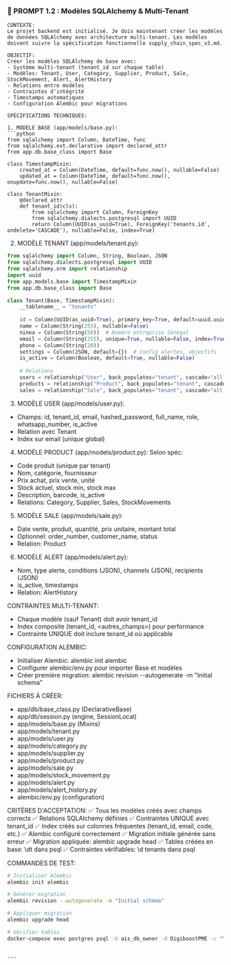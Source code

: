### 🔧 PROMPT 1.2 : Modèles SQLAlchemy & Multi-Tenant

```
CONTEXTE:
Le projet backend est initialisé. Je dois maintenant créer les modèles de données SQLAlchemy avec architecture multi-tenant. Les modèles doivent suivre la spécification fonctionnelle supply_chain_spec_v3.md.

OBJECTIF:
Créer les modèles SQLAlchemy de base avec:
- Système multi-tenant (tenant_id sur chaque table)
- Modèles: Tenant, User, Category, Supplier, Product, Sale, StockMovement, Alert, AlertHistory
- Relations entre modèles
- Contraintes d'intégrité
- Timestamps automatiques
- Configuration Alembic pour migrations

SPÉCIFICATIONS TECHNIQUES:

1. MODÈLE BASE (app/models/base.py):
```python
from sqlalchemy import Column, DateTime, func
from sqlalchemy.ext.declarative import declared_attr
from app.db.base_class import Base

class TimestampMixin:
    created_at = Column(DateTime, default=func.now(), nullable=False)
    updated_at = Column(DateTime, default=func.now(), onupdate=func.now(), nullable=False)

class TenantMixin:
    @declared_attr
    def tenant_id(cls):
        from sqlalchemy import Column, ForeignKey
        from sqlalchemy.dialects.postgresql import UUID
        return Column(UUID(as_uuid=True), ForeignKey('tenants.id', ondelete='CASCADE'), nullable=False, index=True)
```

2. MODÈLE TENANT (app/models/tenant.py):
```python
from sqlalchemy import Column, String, Boolean, JSON
from sqlalchemy.dialects.postgresql import UUID
from sqlalchemy.orm import relationship
import uuid
from app.models.base import TimestampMixin
from app.db.base_class import Base

class Tenant(Base, TimestampMixin):
    __tablename__ = "tenants"
    
    id = Column(UUID(as_uuid=True), primary_key=True, default=uuid.uuid4)
    name = Column(String(255), nullable=False)
    ninea = Column(String(50))  # Numéro entreprise Sénégal
    email = Column(String(255), unique=True, nullable=False, index=True)
    phone = Column(String(20))
    settings = Column(JSON, default={})  # Config alertes, objectifs
    is_active = Column(Boolean, default=True, nullable=False)
    
    # Relations
    users = relationship("User", back_populates="tenant", cascade="all, delete-orphan")
    products = relationship("Product", back_populates="tenant", cascade="all, delete-orphan")
    sales = relationship("Sale", back_populates="tenant", cascade="all, delete-orphan")
```

3. MODÈLE USER (app/models/user.py):
- Champs: id, tenant_id, email, hashed_password, full_name, role, whatsapp_number, is_active
- Relation avec Tenant
- Index sur email (unique global)

4. MODÈLE PRODUCT (app/models/product.py):
Selon spéc:
- Code produit (unique par tenant)
- Nom, catégorie, fournisseur
- Prix achat, prix vente, unité
- Stock actuel, stock min, stock max
- Description, barcode, is_active
- Relations: Category, Supplier, Sales, StockMovements

5. MODÈLE SALE (app/models/sale.py):
- Date vente, produit, quantité, prix unitaire, montant total
- Optionnel: order_number, customer_name, status
- Relation: Product

6. MODÈLE ALERT (app/models/alert.py):
- Nom, type alerte, conditions (JSON), channels (JSON), recipients (JSON)
- is_active, timestamps
- Relation: AlertHistory

CONTRAINTES MULTI-TENANT:
- Chaque modèle (sauf Tenant) doit avoir tenant_id
- Index composite (tenant_id, <autres_champs>) pour performance
- Contrainte UNIQUE doit inclure tenant_id où applicable

CONFIGURATION ALEMBIC:
- Initialiser Alembic: alembic init alembic
- Configurer alembic/env.py pour importer Base et modèles
- Créer première migration: alembic revision --autogenerate -m "Initial schema"

FICHIERS À CRÉER:
- app/db/base_class.py (DeclarativeBase)
- app/db/session.py (engine, SessionLocal)
- app/models/base.py (Mixins)
- app/models/tenant.py
- app/models/user.py
- app/models/category.py
- app/models/supplier.py
- app/models/product.py
- app/models/sale.py
- app/models/stock_movement.py
- app/models/alert.py
- app/models/alert_history.py
- alembic/env.py (configuration)

CRITÈRES D'ACCEPTATION:
✅ Tous les modèles créés avec champs corrects
✅ Relations SQLAlchemy définies
✅ Contraintes UNIQUE avec tenant_id
✅ Index créés sur colonnes fréquentes (tenant_id, email, code, etc.)
✅ Alembic configuré correctement
✅ Migration initiale générée sans erreur
✅ Migration appliquée: alembic upgrade head
✅ Tables créées en base: \dt dans psql
✅ Contraintes vérifiables: \d tenants dans psql

COMMANDES DE TEST:
```bash
# Initialiser Alembic
alembic init alembic

# Générer migration
alembic revision --autogenerate -m "Initial schema"

# Appliquer migration
alembic upgrade head

# Vérifier tables
docker-compose exec postgres psql -U ais_db_owner -d DigiboostPME -c "\dt"
```
```

---
